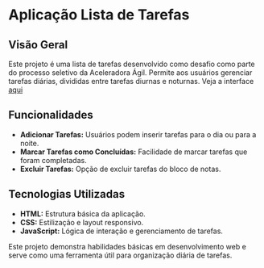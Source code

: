 # Aplicação Lista de Tarefas

## Visão Geral
Este projeto é uma lista de tarefas desenvolvido como desafio como parte do processo seletivo da Aceleradora Ágil. Permite aos usuários gerenciar tarefas diárias, divididas entre tarefas diurnas e noturnas.
Veja a interface [aqui](https://ester-arruda.github.io/Lista-de-Tarefas/)

## Funcionalidades
- **Adicionar Tarefas:** Usuários podem inserir tarefas para o dia ou para a noite.
- **Marcar Tarefas como Concluídas:** Facilidade de marcar tarefas que foram completadas.
- **Excluir Tarefas:** Opção de excluir tarefas do bloco de notas.

## Tecnologias Utilizadas
- **HTML:** Estrutura básica da aplicação.
- **CSS:** Estilização e layout responsivo.
- **JavaScript:** Lógica de interação e gerenciamento de tarefas.

Este projeto demonstra habilidades básicas em desenvolvimento web e serve como uma ferramenta útil para organização diária de tarefas.
